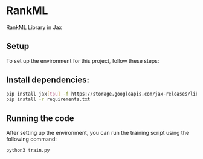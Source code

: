 # RankML
RankML Library in Jax

## Setup

To set up the environment for this project, follow these steps:

## Install dependencies:
```bash
pip install jax[tpu] -f https://storage.googleapis.com/jax-releases/libtpu_releases.html
pip install -r requirements.txt
```

## Running the code

After setting up the environment, you can run the training script using the following command:

```bash
python3 train.py
```